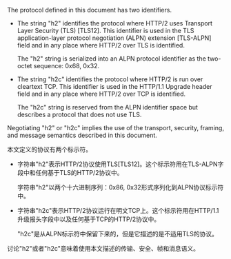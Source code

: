 The protocol defined in this document has two identifiers.

+	The string "h2" identifies the protocol where HTTP/2 uses Transport Layer Security (TLS) [TLS12]. This identifier is used in the TLS application-layer protocol negotiation (ALPN) extension [TLS-ALPN] field and in any place where HTTP/2 over TLS is identified. 

	The "h2" string is serialized into an ALPN protocol identifier as the two-octet sequence: 0x68, 0x32.
	
+	The string "h2c" identifies the protocol where HTTP/2 is run over cleartext TCP. This identifier is used in the HTTP/1.1 Upgrade header field and in any place where HTTP/2 over TCP is identified. 

	The "h2c" string is reserved from the ALPN identifier space but describes a protocol that does not use TLS.

Negotiating "h2" or "h2c" implies the use of the transport, security, framing, and message semantics described in this document.


本文定义的协议有两个标示符。

+	字符串"h2"表示HTTP/2协议使用TLS[TLS12]。这个标示符用在TLS-ALPN字段中和任何基于TLS的HTTP/2协议中。
	
	字符串"h2"以两个十六进制序列：0x86, 0x32形式序列化到ALPN协议标示符中。
+	字符串"h2c"表示HTTP/2协议运行在明文TCP上。这个标示符用在HTTP/1.1升级报头字段中以及任何基于TCP的HTTP/2协议中。

	"h2c"是从ALPN标示符中保留下来的，但是它描述的是不适用TLS的协议。
	
讨论"h2"或者"h2c"意味着使用本文描述的传输、安全、帧和消息语义。
	